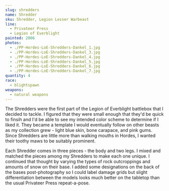 ```yaml
---
slug: shredders
name: Shredder
sku: Shredder, Legion Lesser Warbeast
line:
  - Privateer Press
  - Legion of Everblight
painted: 2006
photos:
  - ./PP-Hordes-LoE-Shredders-Dankel_1.jpg
  - ./PP-Hordes-LoE-Shredders-Dankel_3.jpg
  - ./PP-Hordes-LoE-Shredders-Dankel_4.jpg
  - ./PP-Hordes-LoE-Shredders-Dankel_5.jpg
  - ./PP-Hordes-LoE-Shredders-Dankel_6.jpg
  - ./PP-Hordes-LoE-Shredders-Dankel_7.jpg
quantity: 4
race:
  - blightspawn
weapons:
  - natural weapons
---
```


The Shredders were the first part of the Legion of Everblight battlebox that I decided to tackle. I figured that they were small enough that they'd be quick to finsih and I'd be able to see my intended color scheme to determine if I liked it. They became a template I would eventually follow on other beasts as my collection grew - light blue skin, bone carapace, and pink gums. Since Shredders are little more than walking mouths in Hordes, I wanted their toothy maws to be suitably prominent.

Each Shredder comes in three pieces - the body and two legs. I mixed and matched the pieces among my Shredders to make each one unique. I continued that thought by varying the types of rock outcroppings and amounts of snow on their base. I added some designations on the back of the bases post-photography so I could label damage grids but slight differentiation between the models looks much better on the tabletop than the usual Privateer Press repeat-a-pose.
